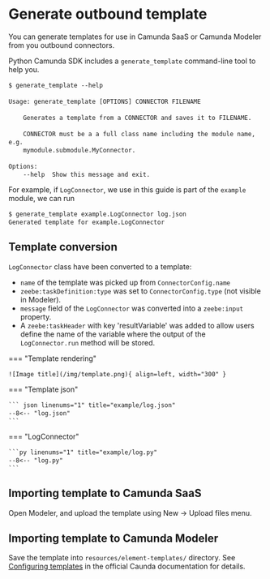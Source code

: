 # Generate outbound template

You can generate templates for use in Camunda SaaS or Camunda Modeler from you outbound connectors.

Python Camunda SDK includes a `generate_template` command-line tool to help you.

``` console
$ generate_template --help

Usage: generate_template [OPTIONS] CONNECTOR FILENAME

	Generates a template from a CONNECTOR and saves it to FILENAME.

	CONNECTOR must be a a full class name including the module name, e.g.
	mymodule.submodule.MyConnector.

Options:
	--help  Show this message and exit.
```

For example, if `LogConnector`, we use in this guide is part of the `example` module, we can run

``` console
$ generate_template example.LogConnector log.json
Generated template for example.LogConnector
```

## Template conversion

`LogConnector` class have been converted to a template:

* `name` of the template was picked up from `ConnectorConfig.name`
* `zeebe:taskDefinition:type` was set to `ConnectorConfig.type` (not visible in Modeler).
* `message` field of the `LogConnector` was converted into a `zeebe:input` property.
* A `zeebe:taskHeader` with key 'resultVariable' was added to allow users define the name of the variable where the output of the `LogConnector.run` method will be stored.

=== "Template rendering"

	![Image title](/img/template.png){ align=left, width="300" }

=== "Template json"

	``` json linenums="1" title="example/log.json"
	--8<-- "log.json"
	```

=== "LogConnector"

	```py linenums="1" title="example/log.py"
	--8<-- "log.py"
	```


## Importing template to Camunda SaaS

Open Modeler, and upload the template using New -> Upload files menu.

## Importing template to Camunda Modeler

Save the template into `resources/element-templates/` directory. See [Configuring templates](https://docs.camunda.io/docs/components/modeler/desktop-modeler/element-templates/configuring-templates/) in the official Caunda documentation for details.
